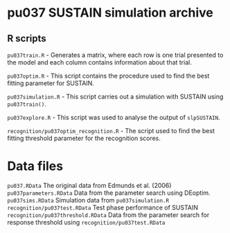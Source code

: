 # pu037 SUSTAIN simulation archive

## R scripts

`pu037train.R` - Generates a matrix, where each row is one trial presented to
the model and each column contains information about that trial.

`pu037optim.R` - This script contains the procedure used to find the best
fitting parameter for SUSTAIN.

`pu037simulation.R` - This script carries out a simulation with SUSTAIN using
`pu037train()`.

`pu037explore.R` - This script was used to analyse the output of `slpSUSTAIN`.

`recognition/pu037optim_recognition.R` - The script used to find the best
fitting threshold parameter for the recognition scores.


# Data files

`pu037.RData` The original data from Edmunds et al. (2006)
`pu037parameters.RData` Data from the parameter search using DEoptim.
`pu037sims.RData` Simulation data from `pu037simulation.R`
`recognition/pu037test.RData` Test phase performance of SUSTAIN
`recognition/pu037threshold.RData` Data from the parameter search for response
threshold using `recognition/pu037test.RData`
